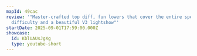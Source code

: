 ```yaml
---
mapId: 49cac
review: '"Master-crafted top diff, fun lowers that cover the entire spectrum of
  difficulty and a beautiful V3 lightshow"'
startDate: 2025-09-01T17:59:00.000Z
showcase:
  id: KblUAUsJgXg
  type: youtube-short
---
```

